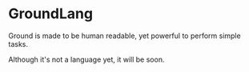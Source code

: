 # GroundLang
Ground is made to be human readable, yet powerful to perform simple tasks.

Although it's not a language yet, it will be soon.

